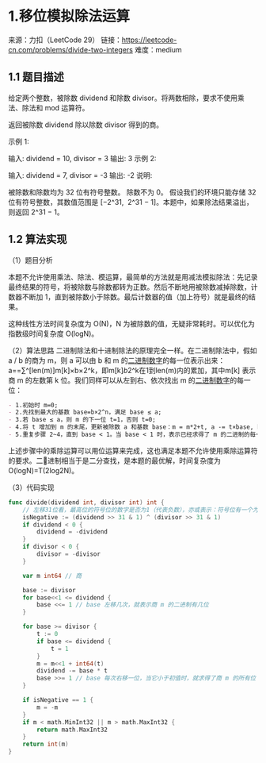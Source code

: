 # 1.移位模拟除法运算

来源：力扣（LeetCode 29）
链接：https://leetcode-cn.com/problems/divide-two-integers
难度：medium

## 1.1 题目描述

给定两个整数，被除数 dividend 和除数 divisor。将两数相除，要求不使用乘法、除法和 mod 运算符。

返回被除数 dividend 除以除数 divisor 得到的商。

示例 1:

输入: dividend = 10, divisor = 3
输出: 3
示例 2:

输入: dividend = 7, divisor = -3
输出: -2
说明:

被除数和除数均为 32 位有符号整数。
除数不为 0。
假设我们的环境只能存储 32 位有符号整数，其数值范围是 [−2^31,  2^31 − 1]。本题中，如果除法结果溢出，则返回 2^31 − 1。



## 1.2 算法实现

（1）题目分析

本题不允许使用乘法、除法、模运算，最简单的方法就是用减法模拟除法：先记录最终结果的符号，将被除数与除数都转为正数。然后不断地用被除数减掉除数，计数器不断加 1，直到被除数小于除数。最后计数器的值（加上符号）就是最终的结果。

这种线性方法时间复杂度为 O(N)，N 为被除数的值，无疑非常耗时。可以优化为指数级时间复杂度 O(logN)。


（2）算法思路
二进制除法和十进制除法的原理完全一样。在二进制除法中，假如 a / b 的商为 m，则 a 可以由 b 和 m 的<u>二进制数字</u>的每一位表示出来：
a==∑^[len(m)]m[k]×b×2^k，即m[k]*b*2^k在1到len(m)内的累加，其中m[k] 表示商 m 的左数第 k 位。我们同样可以从左到右、依次找出 m 的<u>二进制数字</u>的每一位：
```markdown
- 1.初始时 m=0;
- 2.先找到最大的基数 base=b×2^n，满足 base ≤ a;
- 3.若 base ≤ a，则 m 的下一位 t=1，否则 t=0;
- 4.将 t 增加到 m 的末尾，更新被除数 a 和基数 base：m = m*2+t, a -= t×base, base /= 2;
- 5.重复步骤 2~4，直到 base < 1。当 base < 1 时，表示已经求得了 m 的二进制的每一位，也就得到了 m
```
上述步骤中的乘除运算可以用位运算来完成，这也满足本题不允许使用乘除运算符的要求。二进制相当于是二分查找，是本题的最优解，时间复杂度为 O(logN)=T(2log2N)。

（3）代码实现
```go
func divide(dividend int, divisor int) int {
    // 左移31位看，最高位的符号位的数字是否为1（代表负数），亦或表示：符号位有一个为1最终结果为负，有两个为1最终结果为正
	isNegative := (dividend >> 31 & 1) ^ (divisor >> 31 & 1)
	if dividend < 0 {
		dividend = -dividend
	}
	if divisor < 0 {
		divisor = -divisor
	}

	var m int64 // 商

	base := divisor
	for base<<1 <= dividend {
		base <<= 1 // base 左移几次，就表示商 m 的二进制有几位
	}

	for base >= divisor {
		t := 0
		if base <= dividend {
			t = 1
		}
		m = m<<1 + int64(t)
		dividend -= base * t
		base >>= 1 // base 每次右移一位，当它小于初值时，就求得了商 m 的所有位
	}

	if isNegative == 1 {
		m = -m
	}
	if m < math.MinInt32 || m > math.MaxInt32 {
		return math.MaxInt32
	}
	return int(m)
}
```